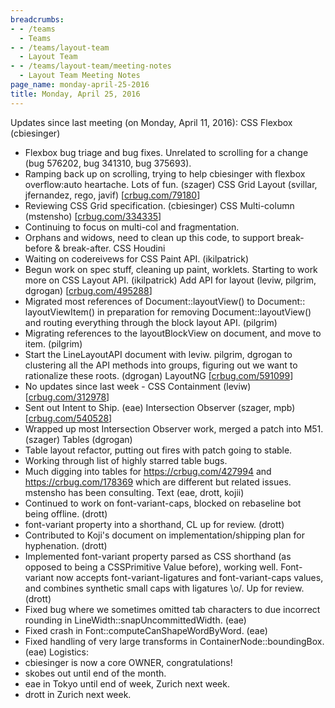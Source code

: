 ```yaml
---
breadcrumbs:
- - /teams
  - Teams
- - /teams/layout-team
  - Layout Team
- - /teams/layout-team/meeting-notes
  - Layout Team Meeting Notes
page_name: monday-april-25-2016
title: Monday, April 25, 2016
---
```


Updates since last meeting (on Monday, April 11, 2016):
CSS Flexbox (cbiesinger)
- Flexbox bug triage and bug fixes. Unrelated to scrolling for a change
(bug 576202, bug 341310, bug 375693).
- Ramping back up on scrolling, trying to help cbiesinger with flexbox
overflow:auto heartache. Lots of fun. (szager)
CSS Grid Layout (svillar, jfernandez, rego, javif)
\[[crbug.com/79180](http://crbug.com/79180)\]
- Reviewing CSS Grid specification. (cbiesinger)
CSS Multi-column (mstensho) \[[crbug.com/334335](http://crbug.com/334335)\]
- Continuing to focus on multi-col and fragmentation.
- Orphans and widows, need to clean up this code, to support
break-before & break-after.
CSS Houdini
- Waiting on codereivews for CSS Paint API. (ikilpatrick)
- Begun work on spec stuff, cleaning up paint, worklets. Starting to
work more on CSS Layout API. (ikilpatrick)
Add API for layout (leviw, pilgrim, dgrogan)
\[[crbug.com/495288](http://crbug.com/495288)\]
- Migrated most references of Document::layoutView() to Document::
layoutViewItem() in preparation for removing Document::layoutView()
and routing everything through the block layout API. (pilgrim)
- Migrating references to the layoutBlockView on document, and move to
item. (pilgrim)
- Start the LineLayoutAPI document with leviw. pilgrim, dgrogan to
clustering all the API methods into groups, figuring out we want
to rationalize these roots. (dgrogan)
LayoutNG \[[crbug.com/591099](http://crbug.com/591099)\]
- No updates since last week -
CSS Containment (leviw) \[[crbug.com/312978](http://crbug.com/312978)\]
- Sent out Intent to Ship. (eae)
Intersection Observer (szager, mpb)
\[[crbug.com/540528](http://crbug.com/540528)\]
- Wrapped up most Intersection Observer work, merged a patch into
M51. (szager)
Tables (dgrogan)
- Table layout refactor, putting out fires with patch going to stable.
- Working through list of highly starred table bugs.
- Much digging into tables for <https://crbug.com/427994> and
<https://crbug.com/178369> which are different but related issues.
mstensho has been consulting.
Text (eae, drott, kojii)
- Continued to work on font-variant-caps, blocked on rebaseline bot
being offline. (drott)
- font-variant property into a shorthand, CL up for review. (drott)
- Contributed to Koji's document on implementation/shipping plan for
hyphenation. (drott)
- Implemented font-variant property parsed as CSS shorthand (as opposed
to being a CSSPrimitive Value before), working well. Font-variant now
accepts font-variant-ligatures and font-variant-caps values, and
combines synthetic small caps with ligatures \\o/. Up for review.
(drott)
- Fixed bug where we sometimes omitted tab characters to due incorrect
rounding in LineWidth::snapUncommittedWidth. (eae)
- Fixed crash in Font::computeCanShapeWordByWord. (eae)
- Fixed handling of very large transforms in ContainerNode::boundingBox.
(eae)
Logistics:
- cbiesinger is now a core OWNER, congratulations!
- skobes out until end of the month.
- eae in Tokyo until end of week, Zurich next week.
- drott in Zurich next week.
